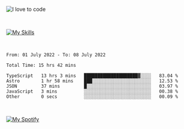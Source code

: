 ![I love to code](https://capsule-render.vercel.app/api?height=250&type=waving&color=gradient&customColorList=14&section=header&text=%F0%9F%92%80%20%F0%9F%96%A4%20%F0%9F%92%BB&fontSize=34&fontColor=fff&animation=fadeIn&fontAlignY=40)

<br>

[![My Skills](https://skillicons.dev/icons?i=html,css,js,ts,dart,react,vue,astro,nextjs,nuxtjs,svelte,remix,gatsby,flutter,jest,sass,styledcomponents,tailwind,materialui,nodejs,graphql,git,netlify,ai,figma)](https://skillicons.dev)

<br>

<!--START_SECTION:waka-->

```text
From: 01 July 2022 - To: 08 July 2022

Total Time: 15 hrs 42 mins

TypeScript   13 hrs 3 mins   ████████████████████▓░░░░   83.04 %
Astro        1 hr 58 mins    ███░░░░░░░░░░░░░░░░░░░░░░   12.53 %
JSON         37 mins         █░░░░░░░░░░░░░░░░░░░░░░░░   03.97 %
JavaScript   3 mins          ░░░░░░░░░░░░░░░░░░░░░░░░░   00.38 %
Other        0 secs          ░░░░░░░░░░░░░░░░░░░░░░░░░   00.09 %
```

<!--END_SECTION:waka-->

<br>

[![My Spotify](https://spotify-github-profile.vercel.app/api/view?uid=dmblakedesign&cover_image=true&theme=default&bar_color=53b14f&bar_color_cover=false)](https://github.com/kittinan/spotify-github-profile)
